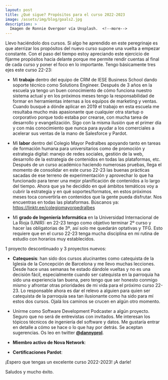 ```yaml
---
layout: post
title: ¿Qué sigue? Propósitos para el curso 2022-2023
image: /assets/img/blog/goals2.jpg
description: >
  Imagen de Ronnie Overgoor vía Unsplash.  <!--more-->
---
```


Llevo haciéndolo dos cursos. Si algo he aprendido en este peregrinaje es que aterrizar los propósitos del nuevo curso supone una vuelta a empezar constante. Con el paso del tiempo estoy apreciando este ejercicio de fijarme propósitos hacia delante porque me permite rendir cuentas al final de cada curso y poner el foco en lo importante. Tengo básicamente tres ejes este curso 22-23:

- Mi **trabajo** dentro del equipo de CRM de IESE Business School dando soporte técnico como Solutions Engineer. Después de 3 años en la escuela ya tengo un buen conocimiento de cómo funciona nuestro sistema actual y en los próximos meses tengo la responsabilidad de formar en herramientas internas a los equipos de marketing y ventas. Cuando busqué a dónde aplicar en 2019 el trabajo en esta escuela me resultaba mucho más apasionante que cualquier otra startup o corporativo porque todo estaba por crearse, con mucha tarea de desarrollo y evangelización. Sigo con la misma ilusión que el primer día y con más conocimiento que nunca para ayudar a los comerciales a acelerar sus ventas de la mano de Salesforce y Pardot.

- Mi **labor** dentro del Colegio Mayor Pedralbes apoyando tanto en tareas de formación humana para universitarios como de promoción y estrategia digital: manejo de redes sociales, gestión de la web, desarrollo de la estrategia de contenidos en todas las plataformas, etc. Después de un curso académico haciendo numerosas pruebas, llega el momento de consolidar en este curso 22-23 las buenas prácticas sacadas de ese terreno de experimentación y aprovechar lo que ha funcionado para tener una mejor planificación de contenidos a lo largo del tiempo. Ahora que ya he decidido en qué ámbitos temáticos voy a cubrir la estrategia y en qué soportes/formatos, en estos próximos meses toca convertirla en contenidos que la gente pueda disfrutar. Nos encuentras en todas las plataformas. Búscanos ya: https://linktr.ee/colegiomayorpedralbes

- Mi **grado de Ingeniería Informática** en la Universidad Internacional de La Rioja (UNIR): en 22-23 tengo como objetivo terminar 2º curso y hacer las obligatorias de 3º, así solo me quedarán optativas y TFG. Esto requiere que en el curso 22-23 tenga mucha disciplina en mi rutina de estudio con horarios muy establecidos.

1 proyecto descontinuado y 3 proyectos nuevos:

- **Catequesis**: han sido dos cursos alucinantes como catequista de la Iglesia de la Concepción de Barcelona y me llevo muchas lecciones. Desde hace unas semanas he estado dándole vueltas y no es una decisión fácil, especialmente cuando ser catequista en la parroquia ha sido una experiencia tan buena, pero tengo que ser honesto conmigo mismo y afrontar otras prioridades de mi vida para el próximo curso 22-23. Lo responsable ahora es dar el relevo a alguien para quien ser catequista de la parroquia sea tan ilusionante como ha sido para mí estos dos cursos. Ojalá los caminos se crucen en algún otro momento.

- Unirme como Software Development Podcaster a algún proyecto. Seguro que no será de entrevistas con invitados. Me interesan los tópicos técnicos de ingeniería del software y datos. Me gustaría entrar en detalle a cómo se hace o lo que hay por detrás. Se aceptan sugerencias. Os leo en twitter <b><a href="https://twitter.com/DannyProl">@dannyprol</a></b>.

- **Miembro activo de Nova Network**: 

- **Certificaciones Pardot**:

¡Espero que tengas un excelente curso 2022-2023! ¡A darle! 
 
Saludos y mucho éxito.
